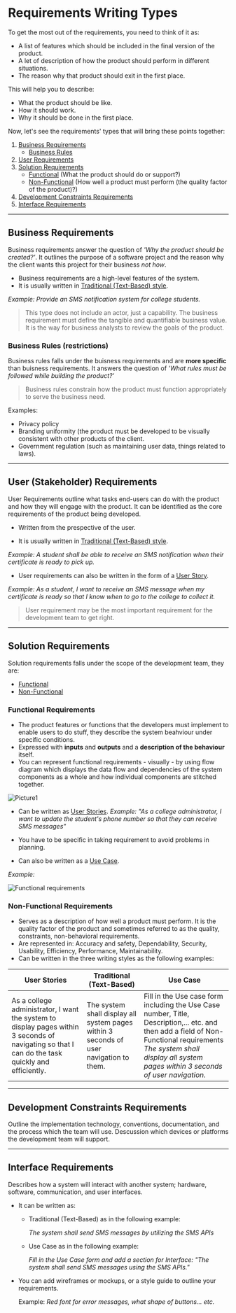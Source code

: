 # Requirements Writing Types
To get the most out of the requirements, you need to think of it as:
- A list of features which should be included in the final version of the product.
- A let of description of how the product should perform in different situations.
- The reason why that product should exit in the first place.

This will help you to describe:
- What the product should be like.
- How it should work.
- Why it should be done in the first place.

Now, let's see the requirements' types that will bring these points together:

1. [Business Requirements](https://github.com/SG-Eddin/Technical-Documentation-Best-Practices/blob/main/Requirements/Requirements-Writing-Types.md#business-requirements)
   - [Business Rules](https://github.com/SG-Eddin/Technical-Documentation-Best-Practices/blob/main/Requirements/Requirements-Writing-Types.md#business-rules-restrictions)
2. [User Requirements](https://github.com/SG-Eddin/Technical-Documentation-Best-Practices/blob/main/Requirements/Requirements-Writing-Types.md#user-stakeholder-requirements) 
3. [Solution Requirements](https://github.com/SG-Eddin/Technical-Documentation-Best-Practices/blob/main/Requirements/Requirements-Writing-Types.md#solution-requirements)
   - [Functional](https://github.com/SG-Eddin/Technical-Documentation-Best-Practices/blob/main/Requirements/Requirements-Writing-Types.md#functional-requirements) (What the product should do or support?)
   - [Non-Functional](https://github.com/SG-Eddin/Technical-Documentation-Best-Practices/blob/main/Requirements/Requirements-Writing-Types.md#non-functional-requirements) (How well a product must perform (the quality factor of the product)?)
4. [Development Constraints Requirements](https://github.com/SG-Eddin/Technical-Documentation-Best-Practices/blob/main/Requirements/Requirements-Writing-Types.md#development-constraints-requirements)
5. [Interface Requirements](https://github.com/SG-Eddin/Technical-Documentation-Best-Practices/blob/main/Requirements/Requirements-Writing-Types.md#interface-requirements)

-----------------------------------------------------------------------------------------------------------------------

## Business Requirements
Business requirements answer the question of *'Why the product should be created?'*. It outlines the purpose of a software project and the reason why the client wants this project for their business *not how*.

- Business requirements are a high-level features of the system.
- It is usually written in [Traditional (Text-Based) style](https://github.com/SG-Eddin/Technical-Documentation-Best-Practices/blob/main/Requirements/Requirements-Writing-Styles.md#2-traditional-text-based).

*Example:
Provide an SMS notification system for college students.*

> This type does not include an actor, just a capability.
> The business requirement must define the tangible and quantifiable business value.
> It is the way for business analysts to review the goals of the product.


### Business Rules (restrictions)
Business rules falls under the buisness requirements and are **more specific** than buisness requirements. 
It answers the question of *'What rules must be followed while building the product?'*
> Business rules constrain how the product must function appropriately to serve the business need.

Examples:
- Privacy policy
- Branding uniformity (the product must be developed to be visually consistent with other products of the client.
- Government regulation (such as maintaining user data, things related to laws).

----------------------------------------------------------------------------------------------------------------------

## User (Stakeholder) Requirements
User Requirements outline what tasks end-users can do with the product and how they will engage with the product.
It can be identified as the core requirements of the product being developed.

- Written from the prespective of the user.

- It is usually written in [Traditional (Text-Based) style](https://github.com/SG-Eddin/Technical-Documentation-Best-Practices/blob/main/Requirements/Requirements-Writing-Styles.md#2-traditional-text-based).

*Example:
A student shall be able to receive an SMS notification when their certificate is ready to pick up.*

- User requirements can also be written in the form of a [User Story](https://github.com/SG-Eddin/Technical-Documentation-Best-Practices/blob/main/Requirements/Requirements-Writing-Styles.md#1-user-stories).

*Example:
As a student, I want to receive an SMS message when my certificate is ready so that I know when to go to the college to collect it.*

> User requirement may be the most important requirement for the development team to get right.
----------------------------------------------------------------------------------------------------------------

## Solution Requirements
Solution requirements falls under the scope of the development team, they are:
- [Functional](https://github.com/SG-Eddin/Technical-Documentation-Best-Practices/blob/main/Requirements/Requirements-Writing-Types.md#functional-requirements)
- [Non-Functional](https://github.com/SG-Eddin/Technical-Documentation-Best-Practices/blob/main/Requirements/Requirements-Writing-Types.md#non-functional-requirements)

### Functional Requirements

- The product features or functions that the developers must implement to enable users to do stuff, they describe the system beahviour under specific conditions.
- Expressed with **inputs** and **outputs** and a **description of the behaviour** itself.
- You can represent functional requirements - visually - by using flow diagram which displays the data flow and dependencies of the system components as a whole and how individual components are stitched together.
 
![Picture1](https://user-images.githubusercontent.com/60129693/112746773-6156e480-8fb1-11eb-97be-3cf1521e194b.png)

- Can be written as [User Stories](https://github.com/SG-Eddin/Technical-Documentation-Best-Practices/blob/main/Requirements/Requirements-Writing-Styles.md#1-user-stories).
*Example: "As a college administrator, I want to update the student's phone number so that they can receive SMS messages"*

- You have to be specific in taking requirement to avoid problems in planning.

- Can also be written as a [Use Case](https://github.com/SG-Eddin/Technical-Documentation-Best-Practices/blob/main/Requirements/Requirements-Writing-Styles.md#3-use-cases).

*Example:*

![Functional requirements](https://user-images.githubusercontent.com/60129693/112756320-eb6c7080-8fe4-11eb-9c24-51b27c816a50.jpg)


### Non-Functional Requirements
- Serves as a description of how well a product must perform. It is the quality factor of the product and sometimes referred to as the quality, constraints, non-behavioral requirements.
- Are represented in: Accuracy and safety, Dependability, Security, Usability, Efficiency, Performance, Maintainability.
- Can be written in the three writing styles as the following examples:

User Stories | Traditional (Text-Based) | Use Case
-------------|---------|-------------
As a college administrator, I want the system to display pages within 3 seconds of navigating so that I can do the task quickly and efficiently. | The system shall display all system pages within 3 seconds of user navigation to them. | Fill in the Use case form including the Use Case number, Title, Description,... etc. and then add a field of Non-Functional requirements *The system shall display all system pages within 3 seconds of user navigation.*


---------------------------------------------------------------------------------------------------------------------------------------------------------------
## Development Constraints Requirements
Outline the implementation technology, conventions, documentation, and the process which the team will use. Descussion which devices or platforms the development team will support.

------------------------------------------------------------------------------------------------------------

## Interface Requirements
Describes how a system will interact with another system; hardware, software, communication, and user interfaces.

- It can be written as:

  - Traditional (Text-Based) as in the following example: 
    
    *The system shall send SMS messages by utilizing the SMS APIs*

  - Use Case as in the following example: 
    
    *Fill in the Use Case form and add a section for Interface: "The system shall send SMS messages using the SMS APIs."*

- You can add wireframes or mockups, or a style guide to outline your requirements. 
   
   Example: *Red font for error messages, what shape of buttons... etc.*







